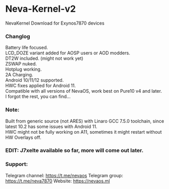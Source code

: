 # Neva-Kernel-v2
NevaKernel Download for Exynos7870 devices

### Changlog
Battery life focused. <br>LCD_DOZE variant added for AOSP users or AOD modders. <br>DT2W included. (might not work yet) <br>ZSWAP nuked. <br>Hotplug working. <br>2A Charging. <br>Android 10/11/12 supported. <br>HWC fixes applied for Android 11. <br> Compatible with all versions of NevaOS, work best on Pure10 v4 and later. <br>I forgot the rest, you can find...

### Note:
Built from generic source (not ARES) with Linaro GCC 7.5.0 toolchain, since latest 10.2 has some issues with Android 11. <br>HWC might not be fully working on A11, sometimes it might restart without HW Overlays off.

### EDIT: J7xelte available so far, more will come out later.

### Support:
Telegram channel: https://t.me/nevaos
Telegram group: https://t.me/neva7870
Website: https://nevaos.ml
